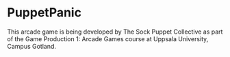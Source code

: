 # PuppetPanic

This arcade game is being developed by The Sock Puppet Collective as part of the Game Production 1: Arcade Games course at Uppsala University, Campus Gotland.
